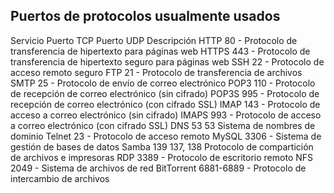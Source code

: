 ## Puertos de protocolos usualmente usados
Servicio    Puerto TCP  Puerto UDP  Descripción
HTTP        80          -           Protocolo de transferencia de hipertexto para páginas web
HTTPS       443	        -	        Protocolo de transferencia de hipertexto seguro para páginas web
SSH	        22	        -	        Protocolo de acceso remoto seguro
FTP	        21	        -	        Protocolo de transferencia de archivos
SMTP	    25      	-	        Protocolo de envío de correo electrónico
POP3	    110	        -	        Protocolo de recepción de correo electrónico (sin cifrado)
POP3S	    995	        -	        Protocolo de recepción de correo electrónico (con cifrado SSL)
IMAP	    143	        -	        Protocolo de acceso a correo electrónico (sin cifrado)
IMAPS	    993	        -	        Protocolo de acceso a correo electrónico (con cifrado SSL)
DNS	        53	        53	        Sistema de nombres de dominio
Telnet	    23	        -	        Protocolo de acceso remoto
MySQL	    3306	    -	        Sistema de gestión de bases de datos
Samba	    139	        137, 138	Protocolo de compartición de archivos e impresoras
RDP	        3389	    -	        Protocolo de escritorio remoto
NFS	        2049	    -	        Sistema de archivos de red
BitTorrent	6881-6889	-	        Protocolo de intercambio de archivos